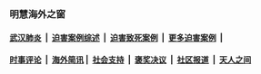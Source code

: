 
### 明慧海外之窗

####  [武汉肺炎](indexes/365.md?t=05130701) &nbsp;|&nbsp;  [迫害案例综述](indexes/328.md?t=05130701) &nbsp;|&nbsp; [迫害致死案例](indexes/277.md?t=05130701)  &nbsp;|&nbsp; [更多迫害案例](indexes/81.md?t=05130701)  &nbsp;|&nbsp; 
####  [时事评论](indexes/19.md?t=05130701) &nbsp;|&nbsp; [海外简讯](indexes/245.md?t=05130701)&nbsp;|&nbsp;  [社会支持](indexes/140.md?t=05130701) &nbsp;|&nbsp; [褒奖决议](indexes/282.md?t=05130701) &nbsp;|&nbsp; [社区报道](indexes/91.md?t=05130701)  &nbsp;|&nbsp; [天人之间](indexes/78.md?t=05130701) 

